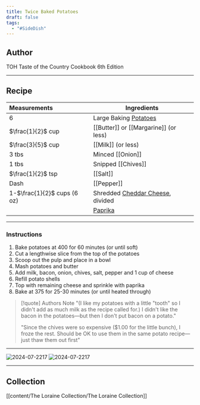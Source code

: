 ```yaml
---
title: Twice Baked Potatoes
draft: false
tags:
  - "#SideDish"
---
```

## Author
TOH Taste of the Country Cookbook 6th Edition
___
## Recipe

| Measurements                | Ingredients                                          |
| :-------------------------- | ---------------------------------------------------- |
| 6                           | Large Baking [Potatoes](Potatoes)                    |
| $\frac{1}{2}$ cup           | [[Butter]] or [[Margarine]] (or less)                |
| $\frac{3}{5}$ cup           | [[Milk]] (or less)                                   |
| 3 tbs                       | Minced [[Onion]]                                     |
| 1 tbs                       | Snipped [[Chives]]                                   |
| $\frac{1}{2}$ tsp           | [[Salt]]                                             |
| Dash                        | [[Pepper]]                                           |
| 1-$\frac{1}{2}$ cups (6 oz) | Shredded [Cheddar Cheese](Cheddar%20Cheese), divided |
|                             | [Paprika](Paprika)                                   |
___
### Instructions
1. Bake potatoes at 400 for 60 minutes (or until soft)
2. Cut a lengthwise slice from the top of the potatoes
3. Scoop out the pulp and place in a bowl
4. Mash potatoes and butter
5. Add milk, bacon, onion, chives, salt, pepper and 1 cup of cheese
6. Refill potato shells
7. Top with remaining cheese and sprinkle with paprika
8. Bake at 375 for 25-30 minutes (or until heated through)
>[!quote] Authors Note
>"(I like my potatoes with a little "tooth" so I didn't add as much milk as the recipe called for.) I didn't like the bacon in the potatoes—but then I don't put bacon on a potato."
>
>"Since the chives were so expensive ($1.00 for the little bunch), I froze the rest. Should be OK to use them in the same potato recipe—just thaw them out first"

___
![2024-07-2217](/The%20Loraine%20Collection/Side%20Dishes/Assets/2024-07-22_172359.jpg)
![2024-07-2217](/The%20Loraine%20Collection/Side%20Dishes/Assets/Handwritten_2024-07-22_173108%201.jpg)
___
## Collection
[[content/The Loraine Collection/The Loraine Collection]]